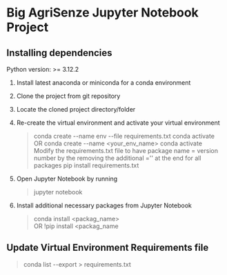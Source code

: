 # Big AgriSenze Jupyter Notebook Project


## Installing dependencies
Python version: >= 3.12.2
1. Install latest anaconda or miniconda for a conda environment
2. Clone the project from git repository 
3. Locate the cloned project directory/folder
4. Re-create the virtual environment and activate your virtual environment
	> conda create --name env --file requirements.txt
	> conda activate <full path to your env file>
	OR
	> conda create --name <your_env_name>
	> conda activate <full path to your_env_name>  
	Modify the requirements.txt file to have package name = version number by the removing the additional ='' at the end for all packages
	> pip install requirements.txt

5. Open Jupyter Notebook by running
    > jupyter notebook
6. Install additional necessary packages from Jupyter Notebook
	> conda install <packag_name>  
	OR 
	> !pip install <packag_name


## Update Virtual Environment Requirements file
   > conda list --export > requirements.txt
